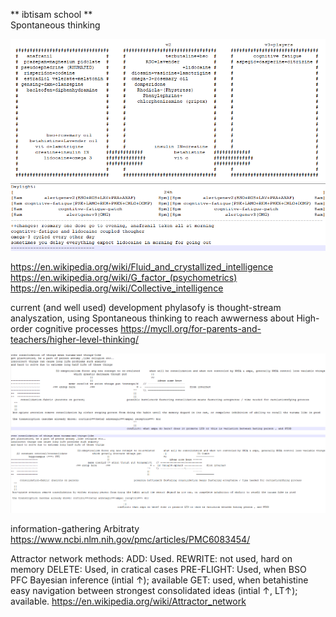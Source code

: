** ibtisam school **  
Spontaneous thinking  

![alt text](./res/removed_substance_from_old_versions.png "Hover Text")  
![alt text](./res/Daylight.png "Hover Text")  


https://en.wikipedia.org/wiki/Fluid_and_crystallized_intelligence
https://en.wikipedia.org/wiki/G_factor_(psychometrics)
https://en.wikipedia.org/wiki/Collective_intelligence

current (and well used) development phylasofy is thought-stream analyszation, using Spontaneous thinking  to reach awwerness about High-order cognitive processes
https://mycll.org/for-parents-and-teachers/higher-level-thinking/

![alt text](./res/consolidation.png "Hover Text")  
![alt text](./res/consolidationv2.png "Hover Text")  


information-gathering Arbitraty
https://www.ncbi.nlm.nih.gov/pmc/articles/PMC6083454/

Attractor network methods:
ADD: Used.
REWRITE: not used, hard on memory
DELETE: Used, in cratical cases
PRE-FLIGHT: Used, when BSO PFC Bayesian inference (intial ↑); available
GET: used, when betahistine easy navigation between strongest consolidated ideas (intial ↑, LT↑); available.
https://en.wikipedia.org/wiki/Attractor_network